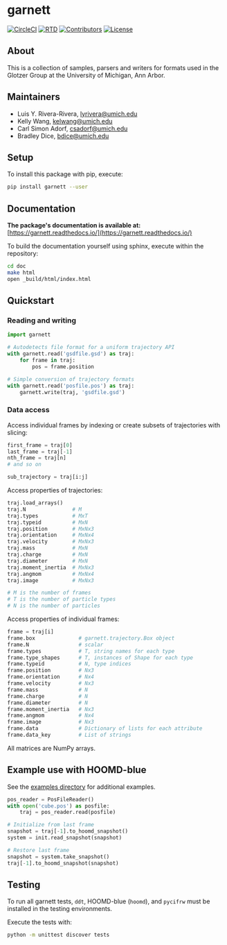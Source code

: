 # garnett

[![CircleCI](https://img.shields.io/circleci/project/github/glotzerlab/garnett/master.svg)](https://circleci.com/gh/glotzerlab/garnett)
[![RTD](https://img.shields.io/readthedocs/garnett.svg?style=flat)](https://garnett.readthedocs.io/)
[![Contributors](https://img.shields.io/github/contributors-anon/glotzerlab/garnett.svg?style=flat)](https://garnett.readthedocs.io/en/latest/credits.html)
[![License](https://img.shields.io/github/license/glotzerlab/garnett.svg)](https://github.com/glotzerlab/garnett/blob/master/LICENSE.txt)

## About

This is a collection of samples, parsers and writers for formats used in the Glotzer Group at the University of Michigan, Ann Arbor.

## Maintainers

* Luis Y. Rivera-Rivera, lyrivera@umich.edu
* Kelly Wang, kelwang@umich.edu
* Carl Simon Adorf, csadorf@umich.edu
* Bradley Dice, bdice@umich.edu

## Setup

To install this package with pip, execute:

```bash
pip install garnett --user
```

## Documentation

**The package's documentation is available at:** [https://garnett.readthedocs.io/](https://garnett.readthedocs.io/)

To build the documentation yourself using sphinx, execute within the repository:

```bash
cd doc
make html
open _build/html/index.html
```

## Quickstart

### Reading and writing

```python
import garnett

# Autodetects file format for a uniform trajectory API
with garnett.read('gsdfile.gsd') as traj:
    for frame in traj:
        pos = frame.position

# Simple conversion of trajectory formats
with garnett.read('posfile.pos') as traj:
    garnett.write(traj, 'gsdfile.gsd')
```

### Data access

Access individual frames by indexing or create subsets of trajectories with slicing:

```python
first_frame = traj[0]
last_frame = traj[-1]
nth_frame = traj[n]
# and so on

sub_trajectory = traj[i:j]
```

Access properties of trajectories:
```python
traj.load_arrays()
traj.N               # M
traj.types           # MxT
traj.typeid          # MxN
traj.position        # MxNx3
traj.orientation     # MxNx4
traj.velocity        # MxNx3
traj.mass            # MxN
traj.charge          # MxN
traj.diameter        # MxN
traj.moment_inertia  # MxNx3
traj.angmom          # MxNx4
traj.image           # MxNx3

# M is the number of frames
# T is the number of particle types
# N is the number of particles
```

Access properties of individual frames:
```python
frame = traj[i]
frame.box              # garnett.trajectory.Box object
frame.N                # scalar
frame.types            # T, string names for each type
frame.type_shapes      # T, instances of Shape for each type
frame.typeid           # N, type indices
frame.position         # Nx3
frame.orientation      # Nx4
frame.velocity         # Nx3
frame.mass             # N
frame.charge           # N
frame.diameter         # N
frame.moment_inertia   # Nx3
frame.angmom           # Nx4
frame.image            # Nx3
frame.data             # Dictionary of lists for each attribute
frame.data_key         # List of strings
```

All matrices are NumPy arrays.

## Example use with HOOMD-blue

See the [examples directory](https://github.com/glotzerlab/garnett/tree/master/examples) for additional examples.

```python
pos_reader = PosFileReader()
with open('cube.pos') as posfile:
    traj = pos_reader.read(posfile)

# Initialize from last frame
snapshot = traj[-1].to_hoomd_snapshot()
system = init.read_snapshot(snapshot)

# Restore last frame
snapshot = system.take_snapshot()
traj[-1].to_hoomd_snapshot(snapshot)
```

## Testing

To run all garnett tests, `ddt`, HOOMD-blue (`hoomd`), and `pycifrw` must be installed in the testing environments.

Execute the tests with:

```bash
python -m unittest discover tests
```
